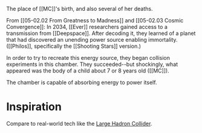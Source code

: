 The place of [[MC]]'s birth, and also several of her deaths.

From [[05-02.02 From Greatness to Madness]] and [[05-02.03 Cosmic Convergence]]:
In 2034, [[Ever]] researchers gained access to a transmission from [[Deepspace]]. After decoding it, they learned of a planet that had discovered an unending power source enabling immortality. ([[Philos]], specifically the [[Shooting Stars]] version.)

In order to try to recreate this energy source, they began collision experiments in this chamber. They succeeded--but shockingly, what appeared was the body of a child about 7 or 8 years old ([[MC]]).

The chamber is capable of absorbing energy to power itself.

# Inspiration
Compare to real-world tech like the [Large Hadron Collider](https://en.wikipedia.org/wiki/Large_Hadron_Collider).